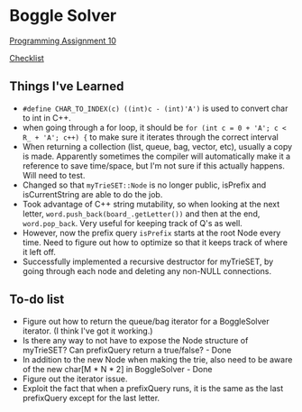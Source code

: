 # Boggle Solver #
[Programming Assignment 10](http://coursera.cs.princeton.edu/algs4/assignments/boggle.html)

[Checklist](http://coursera.cs.princeton.edu/algs4/checklists/boggle.html)

## Things I've Learned ##
* `#define CHAR_TO_INDEX(c) ((int)c - (int)'A')` is used to convert char to int in C++.
* when going through a for loop, it should be `for (int c = 0 + 'A'; c < R_ + 'A'; c++) {` to make sure it iterates through the correct interval
* When returning a collection (list, queue, bag, vector, etc), usually a copy is made. Apparently sometimes the compiler will automatically make it a reference to save time/space, but I'm not sure if this actually happens. Will need to test.
* Changed so that `myTrieSET::Node` is no longer public, isPrefix and isCurrentString are able to do the job.
* Took advantage of C++ string mutability, so when looking at the next letter, `word.push_back(board_.getLetter())` and then at the end, `word.pop_back`. Very useful for keeping track of Q's as well.
* However, now the prefix query `isPrefix` starts at the root Node every time. Need to figure out how to optimize so that it keeps track of where it left off.
* Successfully implemented a recursive destructor for myTrieSET, by going through each node and deleting any non-NULL connections. 

## To-do list ##
* Figure out how to return the queue/bag iterator for a BoggleSolver iterator. (I think I've got it working.)
* Is there any way to not have to expose the Node structure of myTrieSET? Can prefixQuery return a true/false? - Done
* In addition to the new Node when making the trie, also need to be aware of the new char[M * N * 2] in BoggleSolver - Done
* Figure out the iterator issue.
* Exploit the fact that when a prefixQuery runs, it is the same as the last prefixQuery except for the last letter.